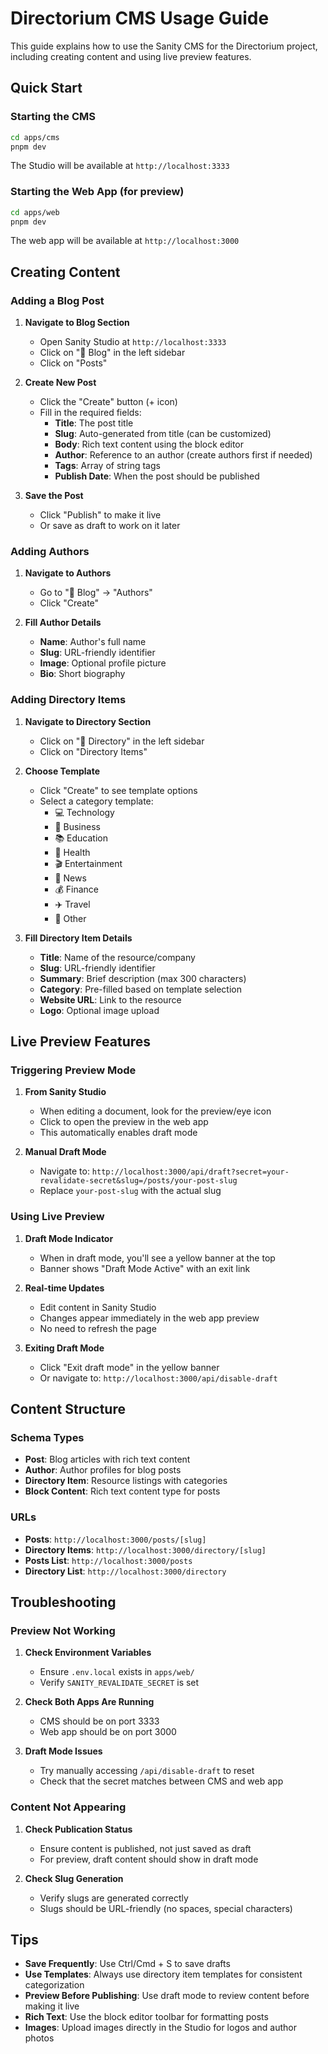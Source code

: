 # Directorium CMS Usage Guide

This guide explains how to use the Sanity CMS for the Directorium project, including creating content and using live preview features.

## Quick Start

### Starting the CMS

```bash
cd apps/cms
pnpm dev
```

The Studio will be available at `http://localhost:3333`

### Starting the Web App (for preview)

```bash
cd apps/web
pnpm dev
```

The web app will be available at `http://localhost:3000`

## Creating Content

### Adding a Blog Post

1. **Navigate to Blog Section**
   - Open Sanity Studio at `http://localhost:3333`
   - Click on "📝 Blog" in the left sidebar
   - Click on "Posts"

2. **Create New Post**
   - Click the "Create" button (+ icon)
   - Fill in the required fields:
     - **Title**: The post title
     - **Slug**: Auto-generated from title (can be customized)
     - **Body**: Rich text content using the block editor
     - **Author**: Reference to an author (create authors first if needed)
     - **Tags**: Array of string tags
     - **Publish Date**: When the post should be published

3. **Save the Post**
   - Click "Publish" to make it live
   - Or save as draft to work on it later

### Adding Authors

1. **Navigate to Authors**
   - Go to "📝 Blog" → "Authors"
   - Click "Create"

2. **Fill Author Details**
   - **Name**: Author's full name
   - **Slug**: URL-friendly identifier
   - **Image**: Optional profile picture
   - **Bio**: Short biography

### Adding Directory Items

1. **Navigate to Directory Section**
   - Click on "📂 Directory" in the left sidebar
   - Click on "Directory Items"

2. **Choose Template**
   - Click "Create" to see template options
   - Select a category template:
     - 💻 Technology
     - 💼 Business
     - 📚 Education
     - 🏥 Health
     - 🎬 Entertainment
     - 📰 News
     - 💰 Finance
     - ✈️ Travel
     - 📁 Other

3. **Fill Directory Item Details**
   - **Title**: Name of the resource/company
   - **Slug**: URL-friendly identifier
   - **Summary**: Brief description (max 300 characters)
   - **Category**: Pre-filled based on template selection
   - **Website URL**: Link to the resource
   - **Logo**: Optional image upload

## Live Preview Features

### Triggering Preview Mode

1. **From Sanity Studio**
   - When editing a document, look for the preview/eye icon
   - Click to open the preview in the web app
   - This automatically enables draft mode

2. **Manual Draft Mode**
   - Navigate to: `http://localhost:3000/api/draft?secret=your-revalidate-secret&slug=/posts/your-post-slug`
   - Replace `your-post-slug` with the actual slug

### Using Live Preview

1. **Draft Mode Indicator**
   - When in draft mode, you'll see a yellow banner at the top
   - Banner shows "Draft Mode Active" with an exit link

2. **Real-time Updates**
   - Edit content in Sanity Studio
   - Changes appear immediately in the web app preview
   - No need to refresh the page

3. **Exiting Draft Mode**
   - Click "Exit draft mode" in the yellow banner
   - Or navigate to: `http://localhost:3000/api/disable-draft`

## Content Structure

### Schema Types

- **Post**: Blog articles with rich text content
- **Author**: Author profiles for blog posts
- **Directory Item**: Resource listings with categories
- **Block Content**: Rich text content type for posts

### URLs

- **Posts**: `http://localhost:3000/posts/[slug]`
- **Directory Items**: `http://localhost:3000/directory/[slug]`
- **Posts List**: `http://localhost:3000/posts`
- **Directory List**: `http://localhost:3000/directory`

## Troubleshooting

### Preview Not Working

1. **Check Environment Variables**
   - Ensure `.env.local` exists in `apps/web/`
   - Verify `SANITY_REVALIDATE_SECRET` is set

2. **Check Both Apps Are Running**
   - CMS should be on port 3333
   - Web app should be on port 3000

3. **Draft Mode Issues**
   - Try manually accessing `/api/disable-draft` to reset
   - Check that the secret matches between CMS and web app

### Content Not Appearing

1. **Check Publication Status**
   - Ensure content is published, not just saved as draft
   - For preview, draft content should show in draft mode

2. **Check Slug Generation**
   - Verify slugs are generated correctly
   - Slugs should be URL-friendly (no spaces, special characters)

## Tips

- **Save Frequently**: Use Ctrl/Cmd + S to save drafts
- **Use Templates**: Always use directory item templates for consistent categorization
- **Preview Before Publishing**: Use draft mode to review content before making it live
- **Rich Text**: Use the block editor toolbar for formatting posts
- **Images**: Upload images directly in the Studio for logos and author photos
